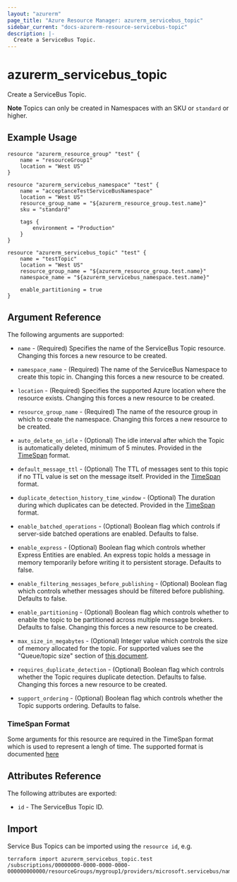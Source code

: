 ```yaml
---
layout: "azurerm"
page_title: "Azure Resource Manager: azurerm_servicebus_topic"
sidebar_current: "docs-azurerm-resource-servicebus-topic"
description: |-
  Create a ServiceBus Topic.
---
```


# azurerm\_servicebus\_topic

Create a ServiceBus Topic.

**Note** Topics can only be created in Namespaces with an SKU or `standard` or
higher.

## Example Usage

```
resource "azurerm_resource_group" "test" {
    name = "resourceGroup1"
    location = "West US"
}

resource "azurerm_servicebus_namespace" "test" {
    name = "acceptanceTestServiceBusNamespace"
    location = "West US"
    resource_group_name = "${azurerm_resource_group.test.name}"
    sku = "standard"

    tags {
        environment = "Production"
    }
}

resource "azurerm_servicebus_topic" "test" {
    name = "testTopic"
    location = "West US"
    resource_group_name = "${azurerm_resource_group.test.name}"
    namespace_name = "${azurerm_servicebus_namespace.test.name}"

    enable_partitioning = true
}
```

## Argument Reference

The following arguments are supported:

* `name` - (Required) Specifies the name of the ServiceBus Topic resource. Changing this forces a
    new resource to be created.

* `namespace_name` - (Required) The name of the ServiceBus Namespace to create
    this topic in. Changing this forces a new resource to be created.

* `location` - (Required) Specifies the supported Azure location where the resource exists.
    Changing this forces a new resource to be created.

* `resource_group_name` - (Required) The name of the resource group in which to
    create the namespace. Changing this forces a new resource to be created.

* `auto_delete_on_idle` - (Optional) The idle interval after which the
    Topic is automatically deleted, minimum of 5 minutes. Provided in the [TimeSpan](#timespan-format)
    format.

* `default_message_ttl` - (Optional) The TTL of messages sent to this topic if no
    TTL value is set on the message itself. Provided in the [TimeSpan](#timespan-format)
    format.

* `duplicate_detection_history_time_window` - (Optional) The duration during which
    duplicates can be detected. Provided in the [TimeSpan](#timespan-format) format.

* `enable_batched_operations` - (Optional) Boolean flag which controls if server-side
    batched operations are enabled. Defaults to false.

* `enable_express` - (Optional) Boolean flag which controls whether Express Entities
    are enabled. An express topic holds a message in memory temporarily before writing
    it to persistent storage. Defaults to false.

* `enable_filtering_messages_before_publishing` - (Optional) Boolean flag which
    controls whether messages should be filtered before publishing. Defaults to
    false.

* `enable_partitioning` - (Optional) Boolean flag which controls whether to enable
    the topic to be partitioned across multiple message brokers. Defaults to false.
    Changing this forces a new resource to be created.

* `max_size_in_megabytes` - (Optional) Integer value which controls the size of
    memory allocated for the topic. For supported values see the "Queue/topic size"
    section of [this document](https://docs.microsoft.com/en-us/azure/service-bus-messaging/service-bus-quotas).

* `requires_duplicate_detection` - (Optional) Boolean flag which controls whether
    the Topic requires duplicate detection. Defaults to false. Changing this forces
    a new resource to be created.

* `support_ordering` - (Optional) Boolean flag which controls whether the Topic
    supports ordering. Defaults to false.

### TimeSpan Format

Some arguments for this resource are required in the TimeSpan format which is
used to represent a lengh of time. The supported format is documented [here](https://msdn.microsoft.com/en-us/library/se73z7b9(v=vs.110).aspx#Anchor_2)

## Attributes Reference

The following attributes are exported:

* `id` - The ServiceBus Topic ID.

## Import

Service Bus Topics can be imported using the `resource id`, e.g.

```
terraform import azurerm_servicebus_topic.test /subscriptions/00000000-0000-0000-0000-000000000000/resourceGroups/mygroup1/providers/microsoft.servicebus/namespaces/sbns1/topics/sntopic1
```
